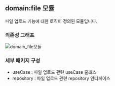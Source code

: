 ## domain:file 모듈
파일 업로드 기능에 대한 로직이 정의된 모듈입니다.

### 의존성 그래프
![domain_file모듈](https://github.com/Bookmark-Oneday/Bookmark-Android/assets/39579912/236a2560-0152-4dab-a165-e0020d536bad)

### 세부 패키지 구성
- useCase : 파일 업로드 관련 useCase 쿨래스
- repository : 파일 업로드 관련 repository 인터페이스